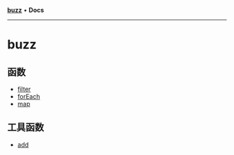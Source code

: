 [**buzz**](README.md) • **Docs**

***

# buzz

## 函数

- [filter](functions/filter.md)
- [forEach](functions/forEach.md)
- [map](functions/map.md)

## 工具函数

- [add](functions/add.md)
